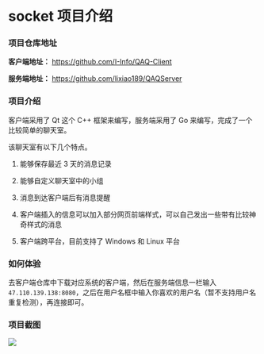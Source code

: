 # socket 项目介绍

### 项目仓库地址

**客户端地址：** https://github.com/I-Info/QAQ-Client

**服务端地址：** https://github.com/lixiao189/QAQServer

### 项目介绍

客户端采用了 Qt 这个 C++ 框架来编写，服务端采用了 Go 来编写，完成了一个比较简单的聊天室。

该聊天室有以下几个特点。

1. 能够保存最近 3 天的消息记录

2. 能够自定义聊天室中的小组

3. 消息到达客户端后有消息提醒

4. 客户端插入的信息可以加入部分网页前端样式，可以自己发出一些带有比较神奇样式的消息

5. 客户端跨平台，目前支持了 Windows 和 Linux 平台

### 如何体验

去客户端仓库中下载对应系统的客户端，然后在服务端信息一栏输入`47.110.139.138:8080`，之后在用户名框中输入你喜欢的用户名（暂不支持用户名重复检测），再连接即可。

### 项目截图

![](https://i.loli.net/2021/04/05/8ZplKhfcJCjHsIm.png)
